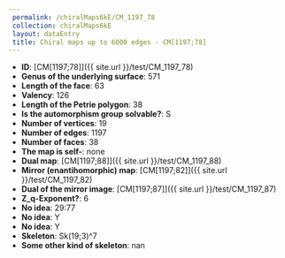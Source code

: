 ```yaml
--- 
 permalink: /chiralMaps6kE/CM_1197_78 
 collection: chiralMaps6kE
 layout: dataEntry
 title: Chiral maps up to 6000 edges - CM[1197;78]
---
```


- **ID**: [CM[1197;78]]({{ site.url }}/test/CM_1197_78)
- **Genus of the underlying surface**: 571
- **Length of the face**: 63
- **Valency**: 126
- **Length of the Petrie polygon**: 38
- **Is the automorphism group solvable?**: S
- **Number of vertices**: 19
- **Number of edges**: 1197
- **Number of faces**: 38
- **The map is self-**: none
- **Dual map**: [CM[1197;88]]({{ site.url }}/test/CM_1197_88)
- **Mirror (enantihomorphic) map**: [CM[1197;82]]({{ site.url }}/test/CM_1197_82)
- **Dual of the mirror image**: [CM[1197;87]]({{ site.url }}/test/CM_1197_87)
- **Z_q-Exponent?**: 6
- **No idea**:  29:77
- **No idea**: Y
- **No idea**: Y
- **Skeleton**: Sk(19;3)^7
- **Some other kind of skeleton**: nan
